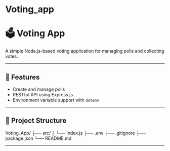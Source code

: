 # Voting_app

# 🗳️ Voting App

A simple Node.js-based voting application for managing polls and collecting votes.

---

## 🚀 Features

- Create and manage polls
- RESTful API using Express.js
- Environment variable support with `dotenv`

---

## 📁 Project Structure

Voting_App/ ├── src/ │ └── index.js ├── .env ├── .gitignore ├── package.json └── README.md

---
